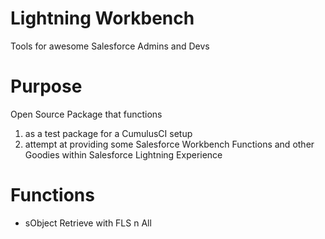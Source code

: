 # Lightning Workbench
Tools for awesome Salesforce Admins and Devs

# Purpose
Open Source Package that functions 
 1) as a test package for a CumulusCI setup 
 2) attempt at providing some Salesforce Workbench Functions and other Goodies within Salesforce Lightning Experience

# Functions
- sObject Retrieve with FLS n All
